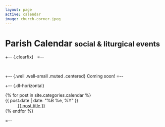 ```yaml
---
layout: page
active: calendar
image: church-corner.jpeg
---
```


# Parish Calendar <small>social &amp; liturgical events</small>

+-- {.clearfix}
&nbsp;
=--

&nbsp;

+-- {.well .well-small .muted .centered}
Coming soon!
=--

+-- {.dl-horizontal}
<section>
  <dl>
  {% for post in site.categories.calendar %}
    <dt>{{ post.date | date: "%B %e, %Y" }}</dt>
    <dd>
      <a href="{{ post.url }}">{{ post.title }}</a>
    </dd>
  {% endfor %}
  </dl>
</section>
=--
